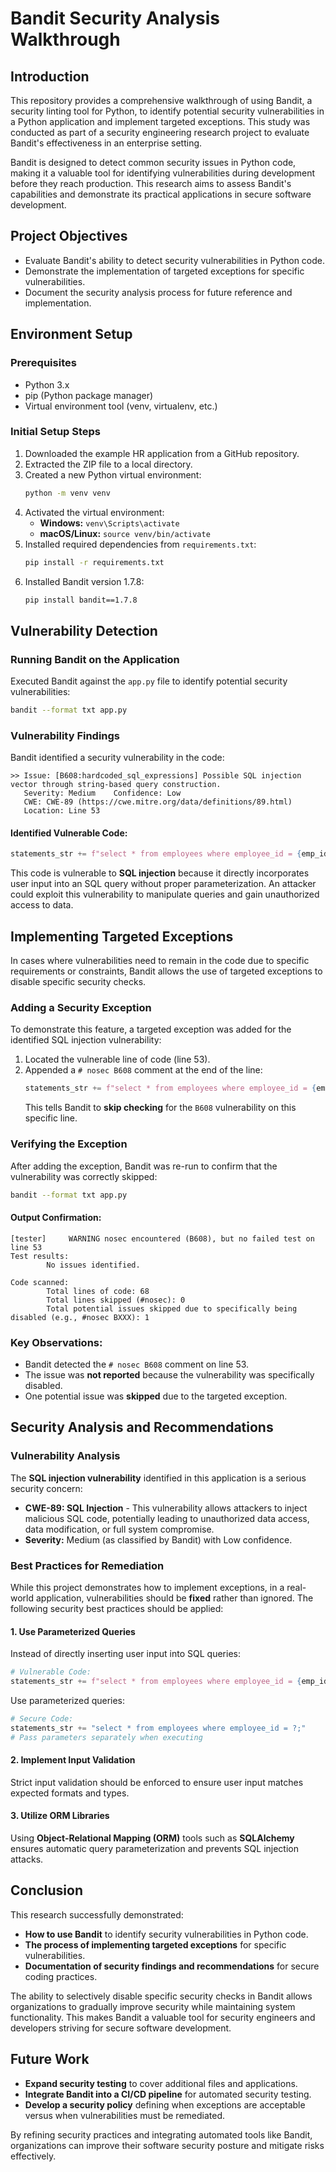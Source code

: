 # Bandit Security Analysis Walkthrough

## Introduction
This repository provides a comprehensive walkthrough of using Bandit, a security linting tool for Python, to identify potential security vulnerabilities in a Python application and implement targeted exceptions. This study was conducted as part of a security engineering research project to evaluate Bandit's effectiveness in an enterprise setting.

Bandit is designed to detect common security issues in Python code, making it a valuable tool for identifying vulnerabilities during development before they reach production. This research aims to assess Bandit's capabilities and demonstrate its practical applications in secure software development.

## Project Objectives
- Evaluate Bandit's ability to detect security vulnerabilities in Python code.
- Demonstrate the implementation of targeted exceptions for specific vulnerabilities.
- Document the security analysis process for future reference and implementation.

## Environment Setup

### Prerequisites
- Python 3.x
- pip (Python package manager)
- Virtual environment tool (venv, virtualenv, etc.)

### Initial Setup Steps
1. Downloaded the example HR application from a GitHub repository.
2. Extracted the ZIP file to a local directory.
3. Created a new Python virtual environment:
   ```bash
   python -m venv venv
   ```
4. Activated the virtual environment:
   - **Windows:** `venv\Scripts\activate`
   - **macOS/Linux:** `source venv/bin/activate`
5. Installed required dependencies from `requirements.txt`:
   ```bash
   pip install -r requirements.txt
   ```
6. Installed Bandit version 1.7.8:
   ```bash
   pip install bandit==1.7.8
   ```

## Vulnerability Detection

### Running Bandit on the Application
Executed Bandit against the `app.py` file to identify potential security vulnerabilities:
```bash
bandit --format txt app.py
```

### Vulnerability Findings
Bandit identified a security vulnerability in the code:
```
>> Issue: [B608:hardcoded_sql_expressions] Possible SQL injection vector through string-based query construction.
   Severity: Medium    Confidence: Low
   CWE: CWE-89 (https://cwe.mitre.org/data/definitions/89.html)
   Location: Line 53
```

#### Identified Vulnerable Code:
```python
statements_str += f"select * from employees where employee_id = {emp_id};"
```

This code is vulnerable to **SQL injection** because it directly incorporates user input into an SQL query without proper parameterization. An attacker could exploit this vulnerability to manipulate queries and gain unauthorized access to data.

## Implementing Targeted Exceptions

In cases where vulnerabilities need to remain in the code due to specific requirements or constraints, Bandit allows the use of targeted exceptions to disable specific security checks.

### Adding a Security Exception
To demonstrate this feature, a targeted exception was added for the identified SQL injection vulnerability:

1. Located the vulnerable line of code (line 53).
2. Appended a `# nosec B608` comment at the end of the line:
   ```python
   statements_str += f"select * from employees where employee_id = {emp_id};"  # nosec B608
   ```
   This tells Bandit to **skip checking** for the `B608` vulnerability on this specific line.

### Verifying the Exception
After adding the exception, Bandit was re-run to confirm that the vulnerability was correctly skipped:
```bash
bandit --format txt app.py
```

#### Output Confirmation:
```
[tester]     WARNING nosec encountered (B608), but no failed test on line 53
Test results:
        No issues identified.

Code scanned:
        Total lines of code: 68
        Total lines skipped (#nosec): 0
        Total potential issues skipped due to specifically being disabled (e.g., #nosec BXXX): 1
```

### Key Observations:
- Bandit detected the `# nosec B608` comment on line 53.
- The issue was **not reported** because the vulnerability was specifically disabled.
- One potential issue was **skipped** due to the targeted exception.

## Security Analysis and Recommendations

### Vulnerability Analysis
The **SQL injection vulnerability** identified in this application is a serious security concern:
- **CWE-89: SQL Injection** - This vulnerability allows attackers to inject malicious SQL code, potentially leading to unauthorized data access, data modification, or full system compromise.
- **Severity:** Medium (as classified by Bandit) with Low confidence.

### Best Practices for Remediation
While this project demonstrates how to implement exceptions, in a real-world application, vulnerabilities should be **fixed** rather than ignored. The following security best practices should be applied:

#### 1. Use Parameterized Queries
Instead of directly inserting user input into SQL queries:
```python
# Vulnerable Code:
statements_str += f"select * from employees where employee_id = {emp_id};"
```
Use parameterized queries:
```python
# Secure Code:
statements_str += "select * from employees where employee_id = ?;"
# Pass parameters separately when executing
```
#### 2. Implement Input Validation
Strict input validation should be enforced to ensure user input matches expected formats and types.

#### 3. Utilize ORM Libraries
Using **Object-Relational Mapping (ORM)** tools such as **SQLAlchemy** ensures automatic query parameterization and prevents SQL injection attacks.

## Conclusion
This research successfully demonstrated:
- **How to use Bandit** to identify security vulnerabilities in Python code.
- **The process of implementing targeted exceptions** for specific vulnerabilities.
- **Documentation of security findings and recommendations** for secure coding practices.

The ability to selectively disable specific security checks in Bandit allows organizations to gradually improve security while maintaining system functionality. This makes Bandit a valuable tool for security engineers and developers striving for secure software development.

## Future Work
- **Expand security testing** to cover additional files and applications.
- **Integrate Bandit into a CI/CD pipeline** for automated security testing.
- **Develop a security policy** defining when exceptions are acceptable versus when vulnerabilities must be remediated.

By refining security practices and integrating automated tools like Bandit, organizations can improve their software security posture and mitigate risks effectively.

